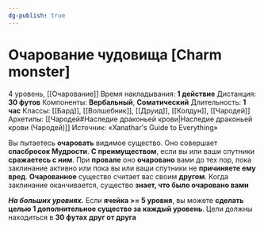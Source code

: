 ```yaml
---
dg-publish: true
---
```

# Очарование чудовища [Charm monster]
4 уровень, [[Очарование]]
Время накладывания: **1 действие**
Дистанция: **30 футов**
Компоненты: **Вербальный**, **Соматический**
Длительность: **1 час**
Классы: [[Бард]], [[Волшебник]], [[Друид]], [[Колдун]], [[Чародей]]
Архетипы: [[Чародей#Наследие драконьей крови|Наследие драконьей крови (Чародей)]]
Источник: «Xanathar's Guide to Everything»

Вы пытаетесь **очаровать** видимое существо. Оно совершает **спасбросок Мудрости**. **С преимуществом**, если вы или ваши спутники **сражаетесь с ним**. При **провале** оно **очаровано** вами до тех пор, пока заклинание активно или пока вы или ваши спутники не **причиняете ему вред**. **Очарованное** существо считает вас своим **другом**. Когда заклинание оканчивается, существо **знает, что было очаровано вами**

**_На больших уровнях._** Если **ячейка >= 5 уровня**, вы можете **сделать целью 1 дополнительное существо за каждый уровень**. Цели должны находиться в **30 футах друг от друга**